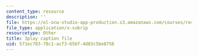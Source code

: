 ```yaml
---
content_type: resource
description: ''
file: https://ol-ocw-studio-app-production.s3.amazonaws.com/courses/res-6-012-introduction-to-probability-spring-2018/571ec78378c1acf3656f4d83c5be8756_strrrdJivco.srt
file_type: application/x-subrip
resourcetype: Other
title: 3play caption file
uid: 571ec783-78c1-acf3-656f-4d83c5be8756
---
```

